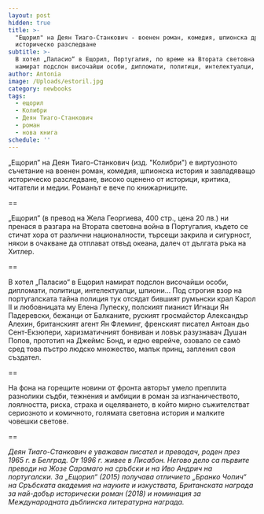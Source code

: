 ```yaml
---
layout: post
hidden: true
title: >-
  "Ещорил" на Деян Тиаго-Станкович - военен роман, комедия, шпионска драма и
  историческо разследване
subtitle: >-
  В хотел „Паласио“ в Ещорил, Португалия, по време на Втората световна война
  намират подслон височайши особи, дипломати, политици, интелектуалци, шпиони… 
author: Antonia
image: /Uploads/estoril.jpg
category: newbooks
tags:
  - ещорил
  - Колибри
  - Деян Тиаго-Станкович
  - роман
  - нова книга
schedule: ''
---
```

„Ещорил” на Деян Тиаго-Станкович (изд. "Колибри") е виртуозното съчетание на военен роман, комедия, шпионска история и завладяващо историческо разследване, високо оценено от историци, критика, читатели и медии. Романът е вече по книжарниците.

\==

„Ещорил” (в превод на Жела Георгиева, 400 стр., цена 20 лв.) ни пренася в разгара на Втората световна война в Португалия, където се стичат хора от различни националности, търсещи закрила и сигурност, някои в очакване да отплават отвъд океана, далеч от дългата ръка на Хитлер. 

\==

В хотел „Паласио“ в Ещорил намират подслон височайши особи, дипломати, политици, интелектуалци, шпиони… Под строгия взор на португалската тайна полиция тук отсядат бившият румънски крал Карол II и любовницата му Елена Лупеску, полският пианист Игнаци Ян Падеревски, бежанци от Балканите, руският гросмайстор Александър Алехин, британският агент Ян Флеминг, френският писател Антоан дьо Сент-Екзюпери, харизматичният бонвиван и ловък разузнавач Душан Попов, прототип на Джеймс Бонд, и едно еврейче, озовало се самò сред това пъстро людско множество, малък принц, запленил своя създател.  

\==

На фона на горещите новини от фронта авторът умело преплита разнолики съдби, тежнения и амбиции в роман за изгнаничеството, лоялността, риска, страха и оцеляването, в който мирно съжителстват сериозното и комичното, голямата световна история и малките човешки светове.

\==

_Деян Тиаго-Станкович е уважаван писател и преводач, роден през 1965 г. в Белград. От 1996 г. живее в Лисабон. Негово дело са първите преводи на Жозе Сарамаго на сръбски и на Иво Андрич на португалски. За „Ещорил“ (2015) получава отличието „Бранко Чопич“ на Сръбската академия на науките и изкуствата, Британската награда за най-добър исторически роман (2018) и номинация за Международната дъблинска литературна награда._
